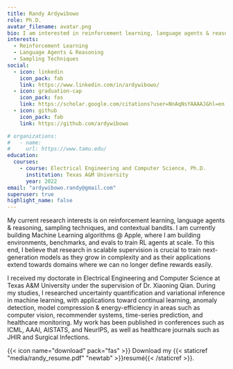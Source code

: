 ```yaml
---
title: Randy Ardywibowo
role: Ph.D.
avatar_filename: avatar.png
bio: I am interested in reinforcement learning, language agents & reasoning, sampling techniques, and contextual bandits.
interests:
  - Reinforcement Learning
  - Language Agents & Reasoning
  - Sampling Techniques
social:
  - icon: linkedin
    icon_pack: fab
    link: https://www.linkedin.com/in/ardywibowo/
  - icon: graduation-cap
    icon_pack: fas
    link: https://scholar.google.com/citations?user=NnAqNsYAAAAJ&hl=en
  - icon: github
    icon_pack: fab
    link: https://github.com/ardywibowo

# organizations:
#   - name:
#     url: https://www.tamu.edu/
education:
  courses:
    - course: Electrical Engineering and Computer Science, Ph.D.
      institution: Texas A&M University
      year: 2022
email: "ardywibowo.randy@gmail.com"
superuser: true
highlight_name: false
---
```


My current research interests is on reinforcement learning, language agents & reasoning, sampling techniques, and contextual bandits. I am currently building Machine Learning algorithms @ Apple, where I am building environments, benchmarks, and evals to train RL agents at scale. To this end, I believe that research in scalable supervision is crucial to train next-generation models as they grow in complexity and as their applications extend towards domains where we can no longer define rewards easily.

I received my doctorate in Electrical Engineering and Computer Science at Texas A&M University under the supervision of Dr. Xiaoning Qian. During my studies, I researched uncertainty quantification and variational inference in machine learning, with applications toward continual learning, anomaly detection, model compression & energy-efficiency in areas such as computer vision, recommender systems, time-series prediction, and healthcare monitoring. My work has been published in conferences such as ICML, AAAI, AISTATS, and NeurIPS, as well as healthcare journals such as JHIR and Surgical Infections.

{{< icon name="download" pack="fas" >}} Download my {{< staticref "media/randy_resume.pdf" "newtab" >}}resumé{{< /staticref >}}.

